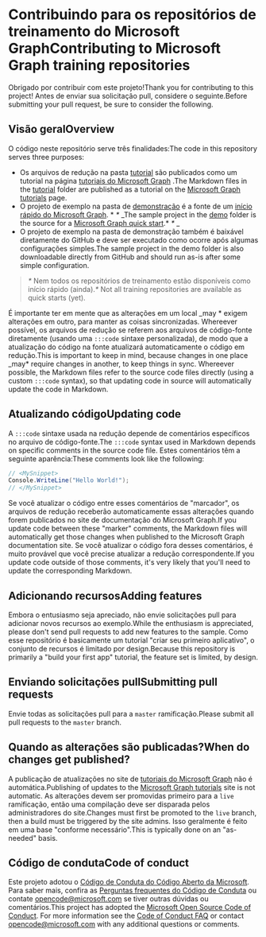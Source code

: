 # <a name="contributing-to-microsoft-graph-training-repositories"></a><span data-ttu-id="ff9fb-101">Contribuindo para os repositórios de treinamento do Microsoft Graph</span><span class="sxs-lookup"><span data-stu-id="ff9fb-101">Contributing to Microsoft Graph training repositories</span></span>

<span data-ttu-id="ff9fb-102">Obrigado por contribuir com este projeto!</span><span class="sxs-lookup"><span data-stu-id="ff9fb-102">Thank you for contributing to this project!</span></span> <span data-ttu-id="ff9fb-103">Antes de enviar sua solicitação pull, considere o seguinte.</span><span class="sxs-lookup"><span data-stu-id="ff9fb-103">Before submitting your pull request, be sure to consider the following.</span></span>

## <a name="overview"></a><span data-ttu-id="ff9fb-104">Visão geral</span><span class="sxs-lookup"><span data-stu-id="ff9fb-104">Overview</span></span>

<span data-ttu-id="ff9fb-105">O código neste repositório serve três finalidades:</span><span class="sxs-lookup"><span data-stu-id="ff9fb-105">The code in this repository serves three purposes:</span></span>

- <span data-ttu-id="ff9fb-106">Os arquivos de redução na pasta [tutorial](/tutorial) são publicados como um tutorial na página [tutoriais do Microsoft Graph](https://docs.microsoft.com/graph/tutorials) .</span><span class="sxs-lookup"><span data-stu-id="ff9fb-106">The Markdown files in the [tutorial](/tutorial) folder are published as a tutorial on the [Microsoft Graph tutorials](https://docs.microsoft.com/graph/tutorials) page.</span></span>
- <span data-ttu-id="ff9fb-107">O projeto de exemplo na pasta de [demonstração](/demo) é a fonte de um [início rápido do Microsoft Graph](https://developer.microsoft.com/graph/quick-start). \* *\** _</span><span class="sxs-lookup"><span data-stu-id="ff9fb-107">The sample project in the [demo](/demo) folder is the source for a [Microsoft Graph quick start](https://developer.microsoft.com/graph/quick-start).\* *\** _</span></span>
- <span data-ttu-id="ff9fb-108">O projeto de exemplo na pasta de demonstração também é baixável diretamente do GitHub e deve ser executado como ocorre após algumas configurações simples.</span><span class="sxs-lookup"><span data-stu-id="ff9fb-108">The sample project in the demo folder is also downloadable directly from GitHub and should run as-is after some simple configuration.</span></span>

> <span data-ttu-id="ff9fb-109">_*\**_ Nem todos os repositórios de treinamento estão disponíveis como início rápido (ainda).</span><span class="sxs-lookup"><span data-stu-id="ff9fb-109">_*\**_ Not all training repositories are available as quick starts (yet).</span></span>

<span data-ttu-id="ff9fb-110">É importante ter em mente que as alterações em um local _may \* exigem alterações em outro, para manter as coisas sincronizadas. Whereever possível, os arquivos de redução se referem aos arquivos de código-fonte diretamente (usando uma `:::code` sintaxe personalizada), de modo que a atualização do código na fonte atualizará automaticamente o código em redução.</span><span class="sxs-lookup"><span data-stu-id="ff9fb-110">This is important to keep in mind, because changes in one place _may\* require changes in another, to keep things in sync. Whereever possible, the Markdown files refer to the source code files directly (using a custom `:::code` syntax), so that updating code in source will automatically update the code in Markdown.</span></span>

## <a name="updating-code"></a><span data-ttu-id="ff9fb-111">Atualizando código</span><span class="sxs-lookup"><span data-stu-id="ff9fb-111">Updating code</span></span>

<span data-ttu-id="ff9fb-112">A `:::code` sintaxe usada na redução depende de comentários específicos no arquivo de código-fonte.</span><span class="sxs-lookup"><span data-stu-id="ff9fb-112">The `:::code` syntax used in Markdown depends on specific comments in the source code file.</span></span> <span data-ttu-id="ff9fb-113">Estes comentários têm a seguinte aparência:</span><span class="sxs-lookup"><span data-stu-id="ff9fb-113">These comments look like the following:</span></span>

```csharp
// <MySnippet>
Console.WriteLine("Hello World!");
// </MySnippet>
```

<span data-ttu-id="ff9fb-114">Se você atualizar o código entre esses comentários de "marcador", os arquivos de redução receberão automaticamente essas alterações quando forem publicados no site de documentação do Microsoft Graph.</span><span class="sxs-lookup"><span data-stu-id="ff9fb-114">If you update code between these "marker" comments, the Markdown files will automatically get those changes when published to the Microsoft Graph documentation site.</span></span> <span data-ttu-id="ff9fb-115">Se você atualizar o código fora desses comentários, é muito provável que você precise atualizar a redução correspondente.</span><span class="sxs-lookup"><span data-stu-id="ff9fb-115">If you update code outside of those comments, it's very likely that you'll need to update the corresponding Markdown.</span></span>

## <a name="adding-features"></a><span data-ttu-id="ff9fb-116">Adicionando recursos</span><span class="sxs-lookup"><span data-stu-id="ff9fb-116">Adding features</span></span>

<span data-ttu-id="ff9fb-117">Embora o entusiasmo seja apreciado, não envie solicitações pull para adicionar novos recursos ao exemplo.</span><span class="sxs-lookup"><span data-stu-id="ff9fb-117">While the enthusiasm is appreciated, please don't send pull requests to add new features to the sample.</span></span> <span data-ttu-id="ff9fb-118">Como esse repositório é basicamente um tutorial "criar seu primeiro aplicativo", o conjunto de recursos é limitado por design.</span><span class="sxs-lookup"><span data-stu-id="ff9fb-118">Because this repository is primarily a "build your first app" tutorial, the feature set is limited, by design.</span></span>

## <a name="submitting-pull-requests"></a><span data-ttu-id="ff9fb-119">Enviando solicitações pull</span><span class="sxs-lookup"><span data-stu-id="ff9fb-119">Submitting pull requests</span></span>

<span data-ttu-id="ff9fb-120">Envie todas as solicitações pull para a `master` ramificação.</span><span class="sxs-lookup"><span data-stu-id="ff9fb-120">Please submit all pull requests to the `master` branch.</span></span>

<!-- markdownlint-disable MD026 -->
## <a name="when-do-changes-get-published"></a><span data-ttu-id="ff9fb-121">Quando as alterações são publicadas?</span><span class="sxs-lookup"><span data-stu-id="ff9fb-121">When do changes get published?</span></span>

<span data-ttu-id="ff9fb-122">A publicação de atualizações no site de [tutoriais do Microsoft Graph](https://docs.microsoft.com/graph/tutorials) não é automática.</span><span class="sxs-lookup"><span data-stu-id="ff9fb-122">Publishing of updates to the [Microsoft Graph tutorials](https://docs.microsoft.com/graph/tutorials) site is not automatic.</span></span> <span data-ttu-id="ff9fb-123">As alterações devem ser promovidas primeiro para a `live` ramificação, então uma compilação deve ser disparada pelos administradores do site.</span><span class="sxs-lookup"><span data-stu-id="ff9fb-123">Changes must first be promoted to the `live` branch, then a build must be triggered by the site admins.</span></span> <span data-ttu-id="ff9fb-124">Isso geralmente é feito em uma base "conforme necessário".</span><span class="sxs-lookup"><span data-stu-id="ff9fb-124">This is typically done on an "as-needed" basis.</span></span>

## <a name="code-of-conduct"></a><span data-ttu-id="ff9fb-125">Código de conduta</span><span class="sxs-lookup"><span data-stu-id="ff9fb-125">Code of conduct</span></span>

<span data-ttu-id="ff9fb-p106">Este projeto adotou o [Código de Conduta do Código Aberto da Microsoft](https://opensource.microsoft.com/codeofconduct/). Para saber mais, confira as [Perguntas frequentes do Código de Conduta](https://opensource.microsoft.com/codeofconduct/faq/) ou contate [opencode@microsoft.com](mailto:opencode@microsoft.com) se tiver outras dúvidas ou comentários.</span><span class="sxs-lookup"><span data-stu-id="ff9fb-p106">This project has adopted the [Microsoft Open Source Code of Conduct](https://opensource.microsoft.com/codeofconduct/). For more information see the [Code of Conduct FAQ](https://opensource.microsoft.com/codeofconduct/faq/) or contact [opencode@microsoft.com](mailto:opencode@microsoft.com) with any additional questions or comments.</span></span>
